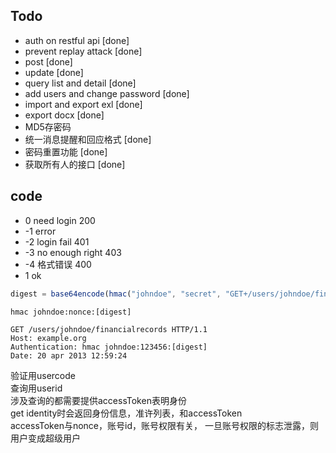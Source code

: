 ## Todo 
* auth on restful api [done]  
* prevent replay attack [done]
* post [done]   
* update [done]   
* query list and detail [done]  
* add users and change password  [done]
* import and export exl [done]
* export docx [done]
* MD5存密码  
* 统一消息提醒和回应格式  [done]  
* 密码重置功能 [done]  
* 获取所有人的接口 [done]  
## code  
* 0 need login 200  
* -1 error    
* -2 login fail 401   
* -3 no enough right 403   
* -4 格式错误  400   
* 1 ok 

```javascript
digest = base64encode(hmac("johndoe", "secret", "GET+/users/johndoe/financialrecords+20apr201312:59:24+nonce"))
```
```
hmac johndoe:nonce:[digest]
```

```
GET /users/johndoe/financialrecords HTTP/1.1
Host: example.org
Authentication: hmac johndoe:123456:[digest]
Date: 20 apr 2013 12:59:24
```
验证用usercode   
查询用userid    
涉及查询的都需要提供accessToken表明身份  
get identity时会返回身份信息，准许列表，和accessToken  
accessToken与nonce，账号id，账号权限有关， 一旦账号权限的标志泄露，则用户变成超级用户  
